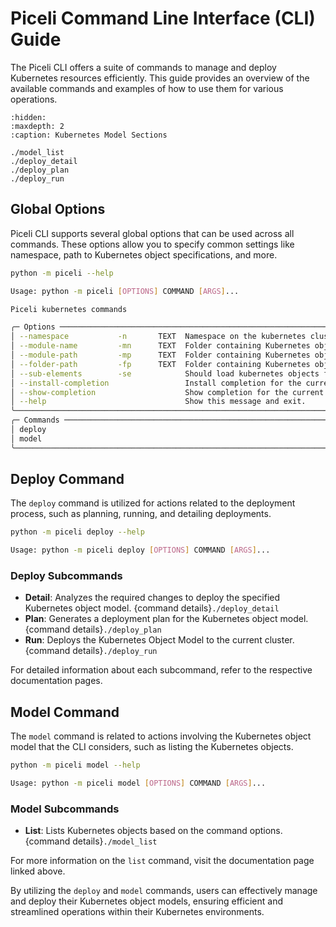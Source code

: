 # Piceli Command Line Interface (CLI) Guide

The Piceli CLI offers a suite of commands to manage and deploy Kubernetes resources efficiently. This guide provides an overview of the available commands and examples of how to use them for various operations.

```{toctree}
:hidden:
:maxdepth: 2
:caption: Kubernetes Model Sections

./model_list
./deploy_detail
./deploy_plan
./deploy_run
```

## Global Options

Piceli CLI supports several global options that can be used across all commands. These options allow you to specify common settings like namespace, path to Kubernetes object specifications, and more.

```bash
python -m piceli --help

Usage: python -m piceli [OPTIONS] COMMAND [ARGS]...

Piceli kubernetes commands

╭─ Options ──────────────────────────────────────────────────────────────────────────────────────────────────────────────────────────────────────────────────────────────╮
│ --namespace           -n       TEXT  Namespace on the kubernetes cluster [env var: PICELI__NAMESPACE] [default: default]                                               │
│ --module-name         -mn      TEXT  Folder containing Kubernetes objects specifications. [env var: PICELI__MODULE_NAME]                                               │
│ --module-path         -mp      TEXT  Folder containing Kubernetes objects specifications. [env var: PICELI__MODULE_PATH]                                               │
│ --folder-path         -fp      TEXT  Folder containing Kubernetes objects specifications. [env var: PICELI__FOLDER_PATH]                                               │
│ --sub-elements        -se            Should load kubernetes objects from sub folders/modules [env var: PICELI__SUB_ELEMENTS] [default: True]                           │
│ --install-completion                 Install completion for the current shell.                                                                                         │
│ --show-completion                    Show completion for the current shell, to copy it or customize the installation.                                                  │
│ --help                               Show this message and exit.                                                                                                       │
╰────────────────────────────────────────────────────────────────────────────────────────────────────────────────────────────────────────────────────────────────────────╯
╭─ Commands ─────────────────────────────────────────────────────────────────────────────────────────────────────────────────────────────────────────────────────────────╮
│ deploy                                                                                                                                                                 │
│ model                                                                                                                                                                  │
╰────────────────────────────────────────────────────────────────────────────────────────────────────────────────────────────────────────────────────────────────────────╯
```

## Deploy Command

The `deploy` command is utilized for actions related to the deployment process, such as planning, running, and detailing deployments.

```bash
python -m piceli deploy --help

Usage: python -m piceli deploy [OPTIONS] COMMAND [ARGS]...
```

### Deploy Subcommands

- **Detail**: Analyzes the required changes to deploy the specified Kubernetes object model. {command details}`./deploy_detail`
- **Plan**: Generates a deployment plan for the Kubernetes object model. {command details}`./deploy_plan`
- **Run**: Deploys the Kubernetes Object Model to the current cluster. {command details}`./deploy_run`

For detailed information about each subcommand, refer to the respective documentation pages.

## Model Command

The `model` command is related to actions involving the Kubernetes object model that the CLI considers, such as listing the Kubernetes objects.

```bash
python -m piceli model --help

Usage: python -m piceli model [OPTIONS] COMMAND [ARGS]...
```

### Model Subcommands

- **List**: Lists Kubernetes objects based on the command options. {command details}`./model_list`

For more information on the `list` command, visit the documentation page linked above.

By utilizing the `deploy` and `model` commands, users can effectively manage and deploy their Kubernetes object models, ensuring efficient and streamlined operations within their Kubernetes environments.

